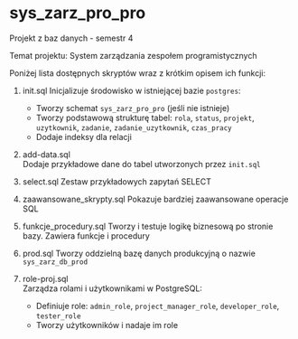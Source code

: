 # sys_zarz_pro_pro
Projekt z baz danych - semestr 4

Temat projektu:
System zarządzania zespołem programistycznych

Poniżej lista dostępnych skryptów wraz z krótkim opisem ich funkcji:

1. init.sql
   Inicjalizuje środowisko w istniejącej bazie `postgres`:  
   - Tworzy schemat `sys_zarz_pro_pro` (jeśli nie istnieje)  
   - Tworzy podstawową strukturę tabel: `rola`, `status`, `projekt`, `uzytkownik`, `zadanie`, `zadanie_uzytkownik`, `czas_pracy`  
   - Dodaje indeksy dla relacji  

2. add-data.sql  
   Dodaje przykładowe dane do tabel utworzonych przez `init.sql`

3. select.sql
   Zestaw przykładowych zapytań SELECT 

4. zaawansowane_skrypty.sql 
   Pokazuje bardziej zaawansowane operacje SQL

5. funkcje_procedury.sql
   Tworzy i testuje logikę biznesową po stronie bazy. Zawiera funkcje i procedury

6. prod.sql
   Tworzy oddzielną bazę danych produkcyjną o nazwie `sys_zarz_db_prod` 

7. role-proj.sql  
   Zarządza rolami i użytkownikami w PostgreSQL:  
   - Definiuje role: `admin_role`, `project_manager_role`, `developer_role`, `tester_role`  
   - Tworzy użytkowników i nadaje im role  
